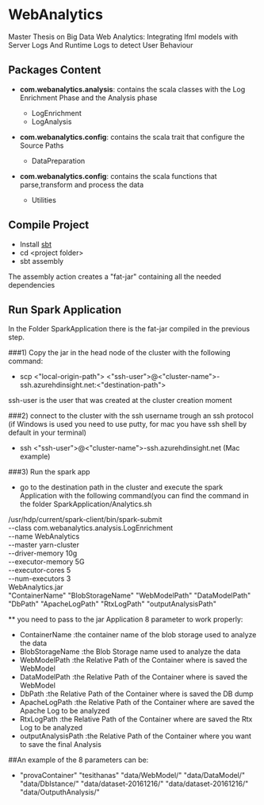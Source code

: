 # WebAnalytics
Master Thesis on Big Data Web Analytics: Integrating Ifml models with Server Logs And Runtime Logs to detect User Behaviour


## Packages Content
* **com.webanalytics.analysis**: contains the scala classes with the Log Enrichment Phase and the Analysis phase 
	* LogEnrichment
	* LogAnalysis
	
* **com.webanalytics.config**: contains the scala trait that configure the Source Paths 
	* DataPreparation
* **com.webanalytics.config**: contains the scala functions that parse,transform and process the data
	* Utilities
	
## Compile Project

* Install [sbt](http://www.scala-sbt.org)
* cd \<project folder>
* sbt assembly

The assembly action creates a "fat-jar" containing all the needed dependencies


## Run Spark Application

In the Folder SparkApplication there is the fat-jar compiled in the previous step.

###1) Copy the jar in the head node of the cluster with the following command:
* scp <"local-origin-path"> <"ssh-user">@<"cluster-name">-ssh.azurehdinsight.net:<"destination-path">
 
 
 ssh-user is the user that was created at the cluster creation moment
	
###2) connect to the cluster with the ssh username   trough an ssh protocol (if Windows is used you need to use putty, for mac you have ssh shell by default in your terminal)
* ssh <"ssh-user">@<"cluster-name">-ssh.azurehdinsight.net (Mac example)

###3) Run the spark app 
* go to the destination path in the cluster and execute the spark Application with the following command(you can find the command in the folder SparkApplication/Analytics.sh

/usr/hdp/current/spark-client/bin/spark-submit \
--class com.webanalytics.analysis.LogEnrichment \
--name WebAnalytics \
--master yarn-cluster \
--driver-memory 10g \
--executor-memory 5G \
--executor-cores 5 \
--num-executors 3 \
WebAnalytics.jar \
"ContainerName" "BlobStorageName" "WebModelPath" "DataModelPath" "DbPath" "ApacheLogPath" "RtxLogPath" "outputAnalysisPath"

** you need to pass to the jar Application 8 parameter to work properly:

* ContainerName  :the container name of the blob storage used to analyze the data
* BlobStorageName  :the Blob Storage name used to analyze the data
* WebModelPath  :the Relative Path of the Container where is saved the WebModel
* DataModelPath  :the Relative Path of the Container where is saved the WebModel
* DbPath  :the Relative Path of the Container where is saved the DB dump
* ApacheLogPath  :the Relative Path of the Container where are saved the Apache Log to be analyzed
* RtxLogPath  :the Relative Path of the Container where are saved the Rtx Log to be analyzed
* outputAnalysisPath  :the Relative Path of the Container where you want to save the final Analysis 

##An example of the 8 parameters can be: 
* "provaContainer" "tesithanas" "data/WebModel/" "data/DataModel/" "data/DbIstance/" "data/dataset-20161216/" "data/dataset-20161216/" "data/OutputhAnalysis/"






